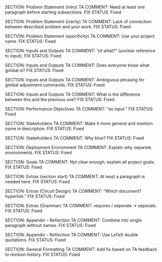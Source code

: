 SECTION: Problem Statement (intro)
TA COMMENT: Need at least one paragraph before starting subsections.
FIX STATUS: Fixed

SECTION: Problem Statement (clarity)
TA COMMENT: Lack of connection between described problem and your work.
FIX STATUS: Fixed

SECTION: Problem Statement (specificity)
TA COMMENT: Use your project name.
FIX STATUS: Fixed

SECTION: Inputs and Outputs
TA COMMENT: “of what?” (unclear reference to input).
FIX STATUS: Fixed

SECTION: Inputs and Outputs
TA COMMENT: Does everyone know what gimbal is?
FIX STATUS: Fixed

SECTION: Inputs and Outputs
TA COMMENT: Ambiguous phrasing for gimbal adjustment commands.
FIX STATUS: Fixed

SECTION: Inputs and Outputs
TA COMMENT: What is the difference between this and the previous one?
FIX STATUS: Fixed

SECTION: Performance Objectives
TA COMMENT: “as input.”
FIX STATUS: Fixed

SECTION: Stakeholders
TA COMMENT: Make it more general and mention name in description.
FIX STATUS: Fixed

SECTION: Stakeholders
TA COMMENT: Why blue?
FIX STATUS: Fixed

SECTION: Deployment Environment
TA COMMENT: Explain why separate environments.
FIX STATUS: Fixed

SECTION: Goals
TA COMMENT: Not clear enough; explain all project goals.
FIX STATUS: Fixed

SECTION: Extras (section start)
TA COMMENT: At least a paragraph is needed here.
FIX STATUS: Fixed

SECTION: Extras (Circuit Design)
TA COMMENT: “Which document? hyperlink.”
FIX STATUS: Fixed

SECTION: Extras (Grammar)
TA COMMENT: requires / seperate → separate.
FIX STATUS: Fixed

SECTION: Appendix – Reflection
TA COMMENT: Combine into single paragraph without names.
FIX STATUS: Fixed

SECTION: Appendix – Reflection
TA COMMENT: Use LaTeX double quotations.
FIX STATUS: Fixed

SECTION: General Formatting
TA COMMENT: Add fix based on TA feedback to revision history.
FIX STATUS: Fixed
